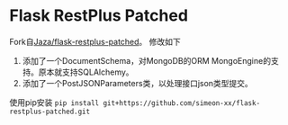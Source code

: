 Flask RestPlus Patched
======================

Fork自[Jaza/flask-restplus-patched](https://github.com/Jaza/flask-restplus-patched)。
修改如下
1. 添加了一个DocumentSchema，对MongoDB的ORM MongoEngine的支持。原本就支持SQLAlchemy。
2. 添加了一个PostJSONParameters类，以处理接口json类型提交。

使用pip安装
`pip install git+https://github.com/simeon-xx/flask-restplus-patched.git`